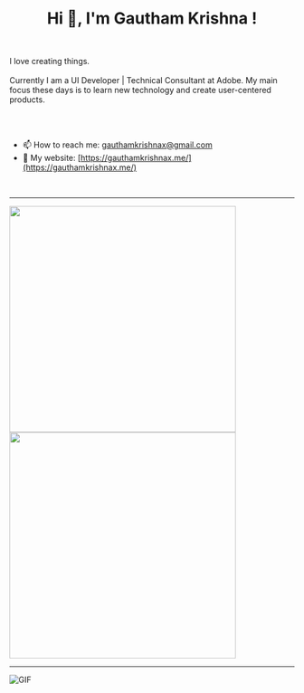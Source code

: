<h1 align="center">Hi 👋, I'm Gautham Krishna !</h1>
<br>
<p>
I love creating things.
<br />
<br />
Currently I am a UI Developer | Technical Consultant at Adobe. My main focus these days is to learn new technology and create user-centered products.
</p>
<br />
<br />

- 📫 How to reach me: [gauthamkrishnax@gmail.com](gauthamkrishnax@gmail.com)
- 🔗 My website: [https://gauthamkrishnax.me/](https://gauthamkrishnax.me/)

<br />
<hr />
<p>
  <img src = "https://github-readme-stats.vercel.app/api?username=gauthamkrishnax&show_icons=true&theme=bear" width = 400>
  <img src = "https://github-readme-streak-stats.herokuapp.com?user=gauthamkrishnax&theme=dark&hide_border=true" width = 400>
</p>
<hr />

<img alt="GIF" src="https://media.giphy.com/media/vzO0Vc8b2VBLi/giphy.gif" />
